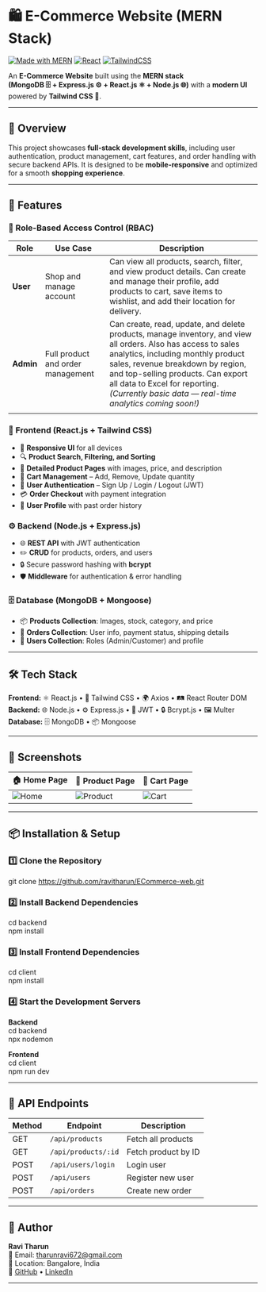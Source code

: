 # 🛍️ E-Commerce Website (MERN Stack)

[![Made with MERN](https://img.shields.io/badge/Made%20with-MERN-green?style=for-the-badge)](https://www.mongodb.com/mern-stack)
[![React](https://img.shields.io/badge/Frontend-React.js-blue?style=for-the-badge&logo=react)](https://react.dev)
[![TailwindCSS](https://img.shields.io/badge/Styled%20With-TailwindCSS-38B2AC?style=for-the-badge&logo=tailwindcss)](https://tailwindcss.com)

An **E-Commerce Website** built using the **MERN stack**  
**(MongoDB 🗄 + Express.js ⚙ + React.js ⚛ + Node.js 🌐)** with a **modern UI** powered by **Tailwind CSS 🎨**.

---

## 📖 Overview

This project showcases **full-stack development skills**, including user authentication, product management, cart features, and order handling with secure backend APIs. It is designed to be **mobile-responsive** and optimized for a smooth **shopping experience**.

---

## 🚀 Features

### 🔑 Role-Based Access Control (RBAC)

| Role  | Use Case | Description |
|-------|----------|-------------|
| **User** | Shop and manage account | Can view all products, search, filter, and view product details. Can create and manage their profile, add products to cart, save items to wishlist, and add their location for delivery. |
| **Admin** | Full product and order management | Can create, read, update, and delete products, manage inventory, and view all orders. Also has access to sales analytics, including monthly product sales, revenue breakdown by region, and top-selling products. Can export all data to Excel for reporting. *(Currently basic data — real-time analytics coming soon!)* |
                                                                                     |

### 🎨 Frontend (React.js + Tailwind CSS)

- 📱 **Responsive UI** for all devices
- 🔍 **Product Search, Filtering, and Sorting**
- 📄 **Detailed Product Pages** with images, price, and description
- 🛒 **Cart Management** – Add, Remove, Update quantity
- 🔐 **User Authentication** – Sign Up / Login / Logout (JWT)
- 💳 **Order Checkout** with payment integration
- 👤 **User Profile** with past order history

### ⚙ Backend (Node.js + Express.js)

- 🌐 **REST API** with JWT authentication
- ✏️ **CRUD** for products, orders, and users
- 🔒 Secure password hashing with **bcrypt**
- 🛡 **Middleware** for authentication & error handling

### 🗄 Database (MongoDB + Mongoose)

- 📦 **Products Collection**: Images, stock, category, and price
- 📜 **Orders Collection**: User info, payment status, shipping details
- 👥 **Users Collection**: Roles (Admin/Customer) and profile

---

## 🛠 Tech Stack

**Frontend:** ⚛ React.js • 🎨 Tailwind CSS • 🌍 Axios • 🛤 React Router DOM  
**Backend:** 🌐 Node.js • ⚙ Express.js • 🔑 JWT • 🔒 Bcrypt.js • 🖼 Multer  
**Database:** 🗄 MongoDB • 📦 Mongoose

---

## 📸 Screenshots

| 🏠 Home Page                  | 📄 Product Page                     | 🛒 Cart Page                  |
| ----------------------------- | ----------------------------------- | ----------------------------- |
| ![Home](screenshots/home.png) | ![Product](screenshots/product.png) | ![Cart](screenshots/cart.png) |

---

## 📦 Installation & Setup

### 1️⃣ Clone the Repository

git clone https://github.com/ravitharun/ECommerce-web.git

### 2️⃣ Install Backend Dependencies

cd backend
<br>
npm install

### 3️⃣ Install Frontend Dependencies

cd client
<br>
npm install

### 4️⃣ Start the Development Servers

**Backend**
<br>
cd backend
<br>
npx nodemon

**Frontend**
<br>
cd client
<br>
npm run dev

---

## 🔗 API Endpoints

| Method | Endpoint            | Description         |
| ------ | ------------------- | ------------------- |
| GET    | `/api/products`     | Fetch all products  |
| GET    | `/api/products/:id` | Fetch product by ID |
| POST   | `/api/users/login`  | Login user          |
| POST   | `/api/users`        | Register new user   |
| POST   | `/api/orders`       | Create new order    |

---

## 👤 Author

**Ravi Tharun**  
📧 Email: [tharunravi672@gmail.com](mailto:tharunravi672@gmail.com?subject=Hello%20Ravi&body=I%20am%20interested%20in%20your%20project.)  
📍 Location: Bangalore, India  
🔗 [GitHub](https://github.com/ravitharun) • [LinkedIn](https://www.linkedin.com/in/ravitharun07/)

---

